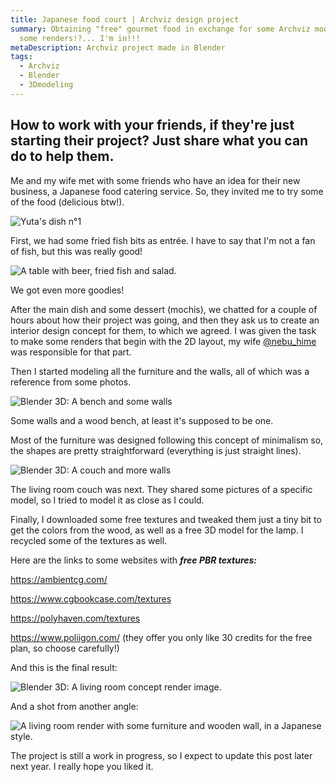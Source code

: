 ```yaml
---
title: Japanese food court | Archviz design project
summary: Obtaining "free" gourmet food in exchange for some Archviz model and
  some renders!?... I'm in!!!
metaDescription: Archviz project made in Blender
tags:
  - Archviz
  - Blender
  - 3Dmodeling
---
```

## How to work with your friends, if they're just starting their project? Just share what you can do to help them.

Me and my wife met with some friends who have an idea for their new business, a Japanese food catering service. So, they invited me to try some of the food (delicious btw!). 

![Yuta's dish n°1](/static/img/whatsapp-image-2021-09-20-at-9.21.53-pm-2-.jpeg "Can't remember the name, but it is fried fish and it was delicious!")

First, we had some fried fish bits as entrée. I have to say that I'm not a fan of fish, but this was really good!

![A table with beer, fried fish and salad.](/static/img/whatsapp-image-2021-09-20-at-9.21.53-pm-1-.jpeg "We got even more goodies!")

We got even more goodies!

After the main dish and some dessert (mochis), we chatted for a couple of hours about how their project was going, and then they ask us to create an interior design concept for them, to which we agreed. I was given the task to make some renders that begin with the 2D layout, my wife [@nebu_hime](https://www.instagram.com/nebu_hime/?hl=es-la) was responsible for that part.

Then I started modeling all the furniture and the walls, all of which was a reference from some photos.

![Blender 3D: A bench and some walls](/static/img/2_090921.jpg "Base walls and a wood bench... at least it's supposed to be one.")

Some walls and a wood bench, at least it's supposed to be one.

Most of the furniture was designed following this concept of minimalism so, the shapes are pretty straightforward (everything is just straight lines).

![Blender 3D: A couch and more walls](/static/img/5_120921.jpg "Base model for the couch.")

The living room couch was next. They shared some pictures of a specific model, so I tried to model it as close as I could.

Finally, I downloaded some free textures and tweaked them just a tiny bit to get the colors from the wood, as well as a free 3D model for the lamp. I recycled some of the textures as well.

Here are the links to some websites with ***free PBR textures:***

<https://ambientcg.com/>

<https://www.cgbookcase.com/textures>

<https://polyhaven.com/textures>

<https://www.poliigon.com/> (they offer you only like 30 credits for the free plan, so choose carefully!)

And this is the final result:

![Blender 3D: A living room concept render image.](/static/img/11_180921.png "Shot #1")

And a shot from another angle:

![A living room render with some furniture and wooden wall, in a Japanese style.](/static/img/12_180921.png "Shot #2")

The project is still a work in progress, so I expect to update this post later next year. I really hope you liked it.